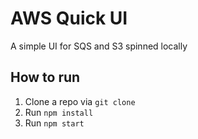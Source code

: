 # AWS Quick UI

A simple UI for SQS and S3 spinned locally

## How to run

1. Clone a repo via `git clone`
2. Run `npm install`
3. Run `npm start`

